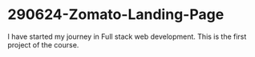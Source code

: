 # 290624-Zomato-Landing-Page
I have started my journey in Full stack web development. This is the first project of the course.
